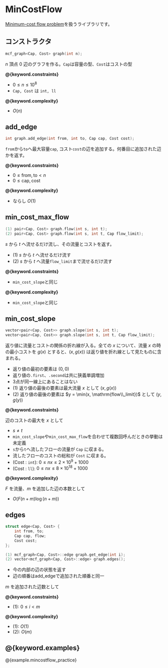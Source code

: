 # MinCostFlow

[Minimum-cost flow problem](https://en.wikipedia.org/wiki/Minimum-cost_flow_problem)を扱うライブラリです。

## コンストラクタ

```cpp
mcf_graph<Cap, Cost> graph(int n);
```

$n$ 頂点 $0$ 辺のグラフを作る。`Cap`は容量の型、`Cost`はコストの型

**@{keyword.constraints}**

- $0 \leq n \leq 10^8$
- `Cap, Cost` は `int, ll`

**@{keyword.complexity}**

- $O(n)$

## add_edge

```cpp
int graph.add_edge(int from, int to, Cap cap, Cost cost);
```

`from`から`to`へ最大容量`cap`, コスト`cost`の辺を追加する。何番目に追加された辺かを返す。

**@{keyword.constraints}**

- $0 \leq \mathrm{from}, \mathrm{to} \lt n$
- $0 \leq \mathrm{cap}, \mathrm{cost}$

**@{keyword.complexity}**

- ならし $O(1)$

## min_cost_max_flow

```cpp
(1) pair<Cap, Cost> graph.flow(int s, int t);
(2) pair<Cap, Cost> graph.flow(int s, int t, Cap flow_limit);
```

$s$ から $t$ へ流せるだけ流し、その流量とコストを返す。

- (1) $s$ から $t$ へ流せるだけ流す
- (2) $s$ から $t$ へ流量`flow_limit`まで流せるだけ流す

**@{keyword.constraints}**

- `min_cost_slope`と同じ

**@{keyword.complexity}**

- `min_cost_slope`と同じ

## min_cost_slope

```cpp
vector<pair<Cap, Cost>> graph.slope(int s, int t);
vector<pair<Cap, Cost>> graph.slope(int s, int t, Cap flow_limit);
```

返り値に流量とコストの関係の折れ線が入る。全ての $x$ について、流量 $x$ の時の最小コストを $g(x)$ とすると、$(x, g(x))$ は返り値を折れ線として見たものに含まれる。

- 返り値の最初の要素は $(0, 0)$
- 返り値の`.first`、`.second`は共に狭義単調増加
- 3点が同一線上にあることはない
- (1) 返り値の最後の要素は最大流量 $x$ として $(x, g(x))$
- (2) 返り値の最後の要素は $y = \min(x, \mathrm{flow\\_limit})$ として $(y, g(y))$

**@{keyword.constraints}**

辺のコストの最大を $x$ として

- $s \neq t$
- `min_cost_slope`や`min_cost_max_flow`を合わせて複数回呼んだときの挙動は未定義
- `s`から`t`へ流したフローの流量が `Cap` に収まる。
- 流したフローのコストの総和が `Cost` に収まる。
- (Cost : `int`): $0 \leq nx \leq 2 \times 10^9 + 1000$
- (Cost : `ll`): $0 \leq nx \leq 8 \times 10^{18} + 1000$

**@{keyword.complexity}**

$F$ を流量、$m$ を追加した辺の本数として

- $O(F (n + m) \log (n + m))$

## edges

```cpp
struct edge<Cap, Cost> {
    int from, to;
    Cap cap, flow;
    Cost cost;
};

(1) mcf_graph<Cap, Cost>::edge graph.get_edge(int i);
(2) vector<mcf_graph<Cap, Cost>::edge> graph.edges();
```

- 今の内部の辺の状態を返す
- 辺の順番はadd_edgeで追加された順番と同一

$m$ を追加された辺数として

**@{keyword.constraints}**

- (1): $0 \leq i \lt m$

**@{keyword.complexity}**

- (1): $O(1)$
- (2): $O(m)$

## @{keyword.examples}

@{example.mincostflow_practice}

